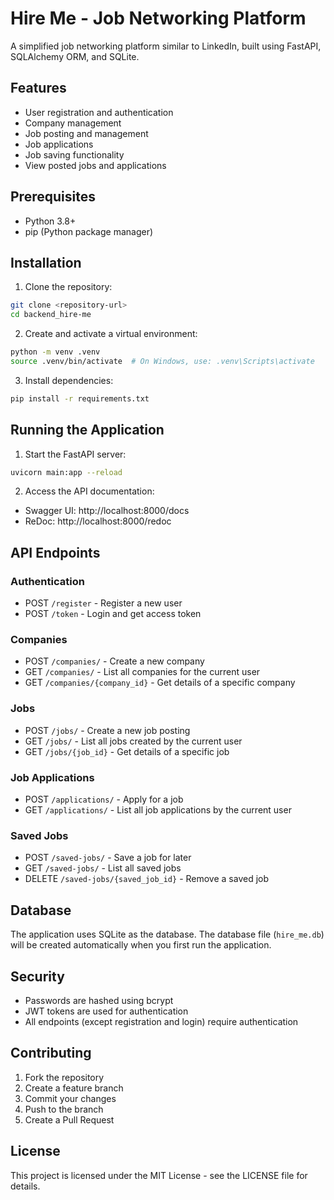 # Hire Me - Job Networking Platform

A simplified job networking platform similar to LinkedIn, built using FastAPI, SQLAlchemy ORM, and SQLite.

## Features

- User registration and authentication
- Company management
- Job posting and management
- Job applications
- Job saving functionality
- View posted jobs and applications

## Prerequisites

- Python 3.8+
- pip (Python package manager)

## Installation

1. Clone the repository:
```bash
git clone <repository-url>
cd backend_hire-me
```

2. Create and activate a virtual environment:
```bash
python -m venv .venv
source .venv/bin/activate  # On Windows, use: .venv\Scripts\activate
```

3. Install dependencies:
```bash
pip install -r requirements.txt
```

## Running the Application

1. Start the FastAPI server:
```bash
uvicorn main:app --reload
```

2. Access the API documentation:
- Swagger UI: http://localhost:8000/docs
- ReDoc: http://localhost:8000/redoc

## API Endpoints

### Authentication
- POST `/register` - Register a new user
- POST `/token` - Login and get access token

### Companies
- POST `/companies/` - Create a new company
- GET `/companies/` - List all companies for the current user
- GET `/companies/{company_id}` - Get details of a specific company

### Jobs
- POST `/jobs/` - Create a new job posting
- GET `/jobs/` - List all jobs created by the current user
- GET `/jobs/{job_id}` - Get details of a specific job

### Job Applications
- POST `/applications/` - Apply for a job
- GET `/applications/` - List all job applications by the current user

### Saved Jobs
- POST `/saved-jobs/` - Save a job for later
- GET `/saved-jobs/` - List all saved jobs
- DELETE `/saved-jobs/{saved_job_id}` - Remove a saved job

## Database

The application uses SQLite as the database. The database file (`hire_me.db`) will be created automatically when you first run the application.

## Security

- Passwords are hashed using bcrypt
- JWT tokens are used for authentication
- All endpoints (except registration and login) require authentication

## Contributing

1. Fork the repository
2. Create a feature branch
3. Commit your changes
4. Push to the branch
5. Create a Pull Request

## License

This project is licensed under the MIT License - see the LICENSE file for details.
